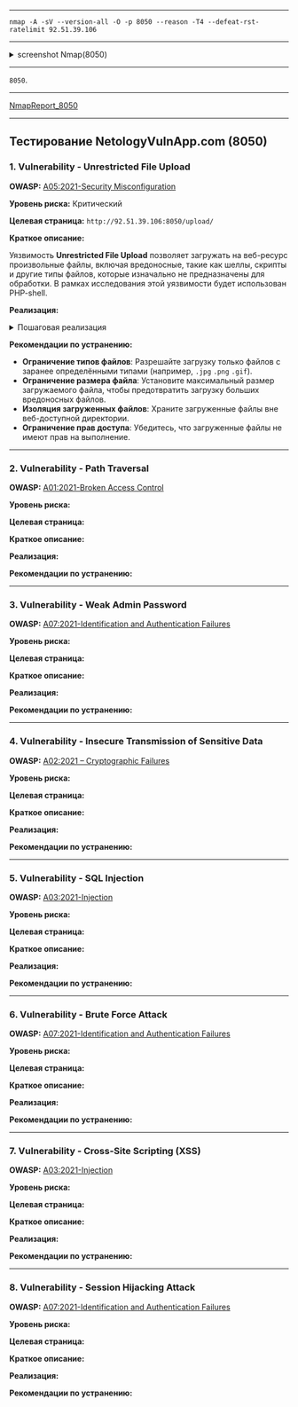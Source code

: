 ___

```
nmap -A -sV --version-all -O -p 8050 --reason -T4 --defeat-rst-ratelimit 92.51.39.106
```

___

<details>
<summary>screenshot Nmap(8050)</summary>
  
![](screenshots/SCANNING/nmap/nmap_8050.png)

</details>

___

`8050`.

___

[NmapReport_8050](reports/nmap/nmap_report.txt)

___



## Тестирование NetologyVulnApp.com (8050)

### 1. Vulnerability - Unrestricted File Upload

**OWASP:** [A05:2021-Security Misconfiguration](https://owasp.org/Top10/A05_2021-Security_Misconfiguration/)

**Уровень риска:** Критический

**Целевая страница:** `http://92.51.39.106:8050/upload/`

**Краткое описание:**

Уязвимость **Unrestricted File Upload** позволяет загружать на веб-ресурс произвольные файлы, включая вредоносные, такие как шеллы, скрипты и другие типы файлов, которые изначально не предназначены для обработки. В рамках исследования этой уязвимости будет использован PHP-shell.

**Реализация:**

<details>
<summary>Пошаговая реализация</summary>

- **Step 1. Загрузка файла**
    
Переходим на страницу загрузки файла и заполняем все обязательные поля формы. Название и описание файла не имеют значения. В окне выбора файла выбираем заранее подготовленный PHP-шелл.

В моем случае это open-source PHP shell - [wso-webshell](https://github.com/mIcHyAmRaNe/wso-webshell)

![](screenshots/TESTING/Unrestricted_File_Upload/8050/upload_file.png)

- **Step 2. Возможность доступа**

Ранее на этапе сканирования веб-приложений, инструментом `FFUF`, была обнаружена уязвимая директория `/upload`, в которой и располагается наш ранее установленный shell.

![](screenshots/TESTING/Unrestricted_File_Upload/8050/upload_url.png)
    
- **Step 3. Запуск PHP-shell**

Открываем файл `wsoshell.php`

![](screenshots/TESTING/Unrestricted_File_Upload/8050/pass.png)
    
- **Step 4. Авторизация**

Вводим стандартный пароль `ghost287` и попадаем в графический интерфейс shell, в котором в дальнейшем и будем выполнять наши действия.
    
![](screenshots/TESTING/Unrestricted_File_Upload/8050/shell.png)
    
- **Step 5. Доступ к "чувствительным данным"**
    
Имея хоть и ограниченный, но довольно высокий уровень доступа, пробуем просмотреть файл `/etc/passwd`
    
![](screenshots/TESTING/Unrestricted_File_Upload/8050/passwd.png)

- **Вывод**
    
Доступ к файлу получен, значит **уязвимость подтверждена**

(wso-webshell имеет гораздо больший функционал для дальнейшей эскалации, но в рамках выполнения дипломной работы, дальнейшая эскалация и нарушение работы приложения будут излишними.)
</details>

**Рекомендации по устранению:**

- **Ограничение типов файлов**: Разрешайте загрузку только файлов с заранее определёнными типами (например, `.jpg` `.png` `.gif`).
- **Ограничение размера файла**: Установите максимальный размер загружаемого файла, чтобы предотвратить загрузку больших вредоносных файлов.
- **Изоляция загруженных файлов**: Храните загруженные файлы вне веб-доступной директории.
- **Ограничение прав доступа**: Убедитесь, что загруженные файлы не имеют прав на выполнение.
___

### 2. Vulnerability - Path Traversal

**OWASP:** [A01:2021-Broken Access Control](https://owasp.org/Top10/A01_2021-Broken_Access_Control/)

**Уровень риска:**

**Целевая страница:**

**Краткое описание:**

**Реализация:**

**Рекомендации по устранению:**

___

### 3. Vulnerability - Weak Admin Password

**OWASP:** [A07:2021-Identification and Authentication Failures](https://owasp.org/Top10/A07_2021-Identification_and_Authentication_Failures/)

**Уровень риска:**

**Целевая страница:**

**Краткое описание:**

**Реализация:**

**Рекомендации по устранению:**

___

### 4. Vulnerability - Insecure Transmission of Sensitive Data

**OWASP:** [A02:2021 – Cryptographic Failures](https://owasp.org/Top10/A02_2021-Cryptographic_Failures/)

**Уровень риска:**

**Целевая страница:**

**Краткое описание:**

**Реализация:**

**Рекомендации по устранению:**

___

### 5. Vulnerability - SQL Injection

**OWASP:** [A03:2021-Injection](https://owasp.org/Top10/A03_2021-Injection/)

**Уровень риска:**

**Целевая страница:**

**Краткое описание:**

**Реализация:**

**Рекомендации по устранению:**

___

### 6. Vulnerability - Brute Force Attack 

**OWASP:** [A07:2021-Identification and Authentication Failures](https://owasp.org/Top10/A07_2021-Identification_and_Authentication_Failures/)

**Уровень риска:**

**Целевая страница:**

**Краткое описание:**

**Реализация:**

**Рекомендации по устранению:**

___

### 7. Vulnerability - Cross-Site Scripting (XSS)

**OWASP:** [A03:2021-Injection](https://owasp.org/Top10/A03_2021-Injection/)

**Уровень риска:**

**Целевая страница:**

**Краткое описание:**

**Реализация:**

**Рекомендации по устранению:**

___

### 8. Vulnerability - Session Hijacking Attack 

**OWASP:** [A07:2021-Identification and Authentication Failures](https://owasp.org/Top10/A07_2021-Identification_and_Authentication_Failures/)

**Уровень риска:**

**Целевая страница:**

**Краткое описание:**

**Реализация:**

**Рекомендации по устранению:**

